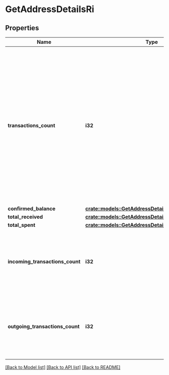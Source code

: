 # GetAddressDetailsRi

## Properties

Name | Type | Description | Notes
------------ | ------------- | ------------- | -------------
**transactions_count** | **i32** | Represents the total number of confirmed coins transactions for this address, both incoming and outgoing. Applies for coins only **and not** tokens transfers e.g. for Ethereum. `transactionsCount` could result as less than incoming and outgoing transactions put together (e.g. in Bitcoin), due to the fact that one and the same address could be in senders and receivers addresses. | 
**confirmed_balance** | [**crate::models::GetAddressDetailsRiConfirmedBalance**](GetAddressDetailsRI_confirmedBalance.md) |  | 
**total_received** | [**crate::models::GetAddressDetailsRiTotalReceived**](GetAddressDetailsRI_totalReceived.md) |  | 
**total_spent** | [**crate::models::GetAddressDetailsRiTotalSpent**](GetAddressDetailsRI_totalSpent.md) |  | 
**incoming_transactions_count** | **i32** | Defines the count of all confirmed incoming transactions from the address for coins. This applies to **coins** only, **not** to tokens transfers e.g. for Ethereum. | 
**outgoing_transactions_count** | **i32** | Defines the count of all confirmed outgoing transactions from the address for coins. This applies to **coins** only, **not** to tokens transfers e.g. for Ethereum. | 

[[Back to Model list]](../README.md#documentation-for-models) [[Back to API list]](../README.md#documentation-for-api-endpoints) [[Back to README]](../README.md)


